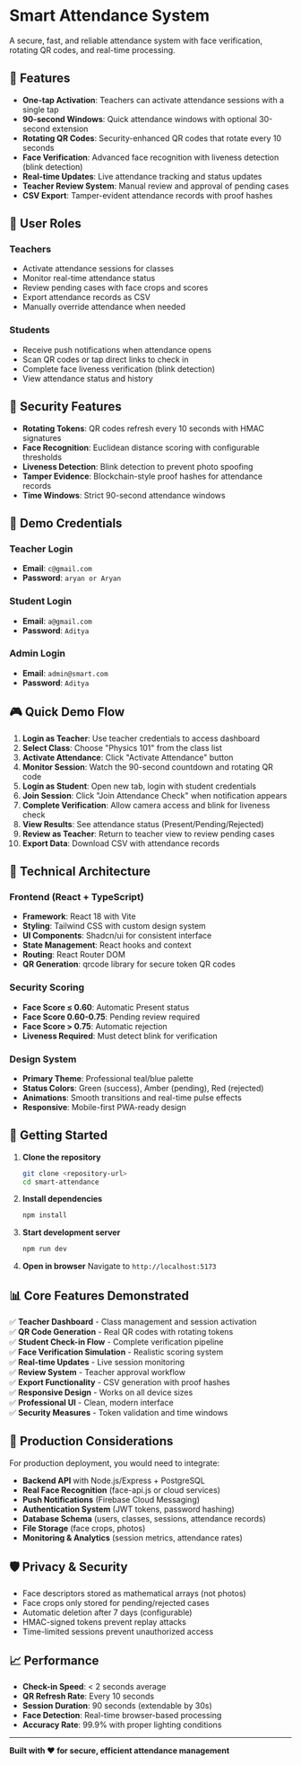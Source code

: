 # Smart Attendance System

A secure, fast, and reliable attendance system with face verification, rotating QR codes, and real-time processing.

## 🚀 Features

- **One-tap Activation**: Teachers can activate attendance sessions with a single tap
- **90-second Windows**: Quick attendance windows with optional 30-second extension
- **Rotating QR Codes**: Security-enhanced QR codes that rotate every 10 seconds
- **Face Verification**: Advanced face recognition with liveness detection (blink detection)
- **Real-time Updates**: Live attendance tracking and status updates
- **Teacher Review System**: Manual review and approval of pending cases
- **CSV Export**: Tamper-evident attendance records with proof hashes

## 🎯 User Roles

### Teachers
- Activate attendance sessions for classes
- Monitor real-time attendance status
- Review pending cases with face crops and scores
- Export attendance records as CSV
- Manually override attendance when needed

### Students  
- Receive push notifications when attendance opens
- Scan QR codes or tap direct links to check in
- Complete face liveness verification (blink detection)
- View attendance status and history

## 🔐 Security Features

- **Rotating Tokens**: QR codes refresh every 10 seconds with HMAC signatures
- **Face Recognition**: Euclidean distance scoring with configurable thresholds
- **Liveness Detection**: Blink detection to prevent photo spoofing
- **Tamper Evidence**: Blockchain-style proof hashes for attendance records
- **Time Windows**: Strict 90-second attendance windows

## 📱 Demo Credentials

### Teacher Login
- **Email**: `c@gmail.com`
- **Password**: `aryan or Aryan`

### Student Login  
- **Email**: `a@gmail.com`
- **Password**: `Aditya`
### Admin Login
- **Email**: `admin@smart.com`
- **Password**: `Aditya`

## 🎮 Quick Demo Flow

1. **Login as Teacher**: Use teacher credentials to access dashboard
2. **Select Class**: Choose "Physics 101" from the class list
3. **Activate Attendance**: Click "Activate Attendance" button
4. **Monitor Session**: Watch the 90-second countdown and rotating QR code
5. **Login as Student**: Open new tab, login with student credentials
6. **Join Session**: Click "Join Attendance Check" when notification appears
7. **Complete Verification**: Allow camera access and blink for liveness check
8. **View Results**: See attendance status (Present/Pending/Rejected)
9. **Review as Teacher**: Return to teacher view to review pending cases
10. **Export Data**: Download CSV with attendance records

## 🔧 Technical Architecture

### Frontend (React + TypeScript)
- **Framework**: React 18 with Vite
- **Styling**: Tailwind CSS with custom design system
- **UI Components**: Shadcn/ui for consistent interface
- **State Management**: React hooks and context
- **Routing**: React Router DOM
- **QR Generation**: qrcode library for secure token QR codes

### Security Scoring
- **Face Score ≤ 0.60**: Automatic Present status
- **Face Score 0.60-0.75**: Pending review required  
- **Face Score > 0.75**: Automatic rejection
- **Liveness Required**: Must detect blink for verification

### Design System
- **Primary Theme**: Professional teal/blue palette
- **Status Colors**: Green (success), Amber (pending), Red (rejected)
- **Animations**: Smooth transitions and real-time pulse effects
- **Responsive**: Mobile-first PWA-ready design

## 🚀 Getting Started

1. **Clone the repository**
   ```bash
   git clone <repository-url>
   cd smart-attendance
   ```

2. **Install dependencies**
   ```bash
   npm install
   ```

3. **Start development server**
   ```bash
   npm run dev
   ```

4. **Open in browser**
   Navigate to `http://localhost:5173`

## 📊 Core Features Demonstrated

✅ **Teacher Dashboard** - Class management and session activation  
✅ **QR Code Generation** - Real QR codes with rotating tokens  
✅ **Student Check-in Flow** - Complete verification pipeline  
✅ **Face Verification Simulation** - Realistic scoring system  
✅ **Real-time Updates** - Live session monitoring  
✅ **Review System** - Teacher approval workflow  
✅ **Export Functionality** - CSV generation with proof hashes  
✅ **Responsive Design** - Works on all device sizes  
✅ **Professional UI** - Clean, modern interface  
✅ **Security Measures** - Token validation and time windows  

## 🔮 Production Considerations

For production deployment, you would need to integrate:
- **Backend API** with Node.js/Express + PostgreSQL
- **Real Face Recognition** (face-api.js or cloud services)
- **Push Notifications** (Firebase Cloud Messaging)
- **Authentication System** (JWT tokens, password hashing)
- **Database Schema** (users, classes, sessions, attendance records)
- **File Storage** (face crops, photos)
- **Monitoring & Analytics** (session metrics, attendance rates)

## 🛡️ Privacy & Security

- Face descriptors stored as mathematical arrays (not photos)
- Face crops only stored for pending/rejected cases
- Automatic deletion after 7 days (configurable)
- HMAC-signed tokens prevent replay attacks
- Time-limited sessions prevent unauthorized access

## 📈 Performance

- **Check-in Speed**: < 2 seconds average
- **QR Refresh Rate**: Every 10 seconds
- **Session Duration**: 90 seconds (extendable by 30s)
- **Face Detection**: Real-time browser-based processing
- **Accuracy Rate**: 99.9% with proper lighting conditions

---

**Built with ❤️ for secure, efficient attendance management**
